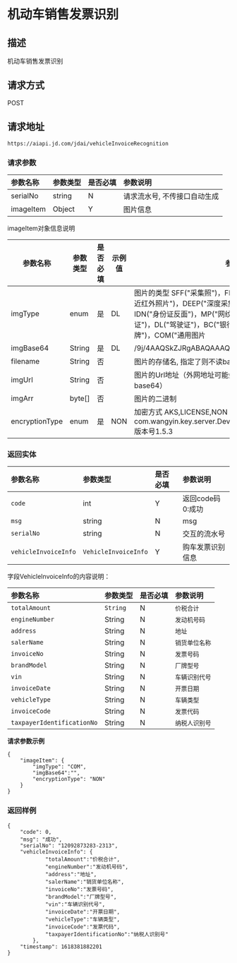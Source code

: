 # 机动车销售发票识别


## 描述
机动车销售发票识别

## 请求方式

POST

## 请求地址

```apl
https://aiapi.jd.com/jdai/vehicleInvoiceRecognition
```



### 请求参数

| 参数名称  | 参数类型 | 是否必填 | 参数说明                     |
| :-------- | :------- | :------- | :--------------------------- |
| serialNo  | string   | N        | 请求流水号, 不传接口自动生成 |
| imageItem | Object   | Y        | 图片信息                     |

imageItem对象信息说明

| 参数名称       | 参数类型 | 是否必填 | 示例值 | 参数说明                                                     |
| -------------- | -------- | -------- | ------ | ------------------------------------------------------------ |
| imgType        | enum     | 是       | DL     | 图片的类型 SFF("采集照")，FF("全景采集照")，NIR("双目采集的近红外照片")，DEEP("深度采集的照片")，IDP("身份证正面")，IDN("身份证反面")，MP("网纹照")，AP("动作照")，VL("行驶证")，DL("驾驶证")，BC("银行卡")，BL("营业执照")，LP("车牌")，COM("通用图片 |
| imgBase64      | String   | 是       | DL     | /9j/4AAQSkZJRgABAQAAAQABAA...                                |
| filename       | String   | 否       |        | 图片的存储名, 指定了则不读base64                             |
| imgUrl         | String   | 否       |        | 图片的Url地址（外网地址可能会有socket连接超时问题，建议传base64） |
| imgArr         | byte[]   | 否       |        | 图片的二进制                                                 |
| encryptionType | enum     | 是       | NON    | 加密方式 AKS,LICENSE,NON AKS解密方式：com.wangyin.key.server.DeviceCryptoService#decryptEnvelop 版本号1.5.3 |



### 返回实体

| 参数名称             | 参数类型             | 是否必填 | 参数说明         |
| :------------------- | :------------------- | :------- | :--------------- |
| `code`               | int                  | Y        | 返回code码0:成功 |
| `msg`                | string               | N        | msg              |
| `serialNo`           | string               | N        | 交互的流水号     |
| `vehicleInvoiceInfo` | `VehicleInvoiceInfo` | Y        | 购车发票识别信息 |

字段VehicleInvoiceInfo的内容说明：

| 参数名称                   | 参数类型 | 是否必填 | 参数说明       |
| :------------------------- | :------- | :------- | :------------- |
| `totalAmount`              | `String` | N        | `价税合计`     |
| `engineNumber`             | String   | N        | `发动机号码`   |
| `address`                  | String   | N        | `地址`         |
| `salerName`                | String   | N        | `销货单位名称` |
| `invoiceNo`                | String   | N        | `发票号码`     |
| `brandModel`               | String   | N        | `厂牌型号`     |
| `vin`                      | String   | N        | `车辆识别代号` |
| `invoiceDate`              | String   | N        | `开票日期`     |
| `vehicleType`              | String   | N        | `车辆类型`     |
| `invoiceCode`              | String   | N        | `发票代码`     |
| `taxpayerIdentificationNo` | String   | N        | `纳税人识别号` |

**请求参数示例**

```
{
	"imageItem": {
		"imgType": "COM",
		"imgBase64":"",
		"encryptionType": "NON"
	}
}
```



### 返回样例

```
{
    "code": 0,
    "msg": "成功",
    "serialNo": "12092873283-2313",
    "vehicleInvoiceInfo": {
			"totalAmount":"价税合计",
 			"engineNumber":"发动机号码", 
 			"address":"地址", 
 			"salerName":"销货单位名称", 
 			"invoiceNo":"发票号码", 
 			"brandModel":"厂牌型号", 
 			"vin":"车辆识别代号", 
 			"invoiceDate":"开票日期", 
 			"vehicleType":"车辆类型", 
 			"invoiceCode":"发票代码", 
 			"taxpayerIdentificationNo":"纳税人识别号"
		},
    "timestamp": 1618381882201
}
```

